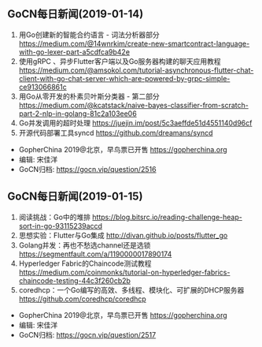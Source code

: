 ## GoCN每日新闻(2019-01-14)

1. 用Go创建新的智能合约语言 - 词法分析器部分 https://medium.com/@14wnrkim/create-new-smartcontract-language-with-go-lexer-part-a5cdfca9b42e
2. 使用gRPC 、异步Flutter客户端以及Go服务器构建的聊天应用教程 https://medium.com/@amsokol.com/tutorial-asynchronous-flutter-chat-client-with-go-chat-server-which-are-powered-by-grpc-simple-ce913066861c
3. 用Go从零开发的朴素贝叶斯分类器 - 第二部分 https://medium.com/@kcatstack/naive-bayes-classifier-from-scratch-part-2-nlp-in-golang-81c2a103ee06
4. Go并发调用的超时处理 https://juejin.im/post/5c3aeffde51d4551140d96cf
5. 开源代码部署工具syncd https://github.com/dreamans/syncd

- GopherChina 2019@北京，早鸟票已开售 https://gopherchina.org
- 编辑: 宋佳洋
- GoCN归档: https://gocn.vip/question/2516

## GoCN每日新闻(2019-01-15)

1. 阅读挑战：Go中的堆排 https://blog.bitsrc.io/reading-challenge-heap-sort-in-go-93115239accd
2. 思想实验：Flutter与Go集成 http://divan.github.io/posts/flutter_go
3. Golang并发：再也不愁选channel还是选锁 https://segmentfault.com/a/1190000017890174
4. Hyperledger Fabric的Chaincode测试教程 https://medium.com/coinmonks/tutorial-on-hyperledger-fabrics-chaincode-testing-44c3f260cb2b
5. coredhcp：一个Go编写的高效、多线程、模块化、可扩展的DHCP服务器 https://github.com/coredhcp/coredhcp

- GopherChina 2019@北京，早鸟票已开售 https://gopherchina.org
- 编辑: 宋佳洋
- GoCN归档: https://gocn.vip/question/2517
